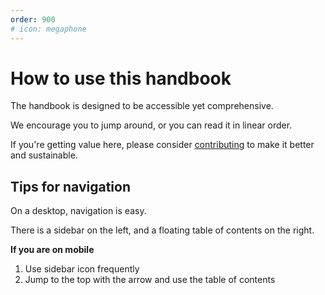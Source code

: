 ```yaml
---
order: 900
# icon: megaphone
---
```


# How to use this handbook

The handbook is designed to be accessible yet comprehensive.

We encourage you to jump around, or you can read it in linear order.

If you're getting value here, please consider [contributing](contribute) to make it better and sustainable.


## Tips for navigation

On a desktop, navigation is easy.

There is a sidebar on the left, and a floating table of contents on the right.

**If you are on mobile**

1) Use sidebar icon frequently
2) Jump to the top with the arrow and use the table of contents